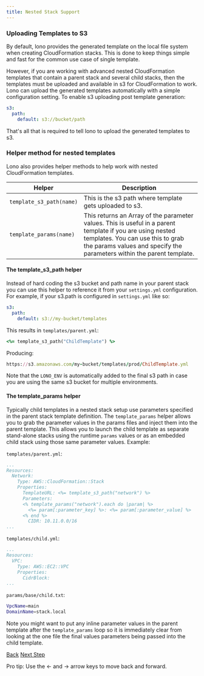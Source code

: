 ```yaml
---
title: Nested Stack Support
---
```


### Uploading Templates to S3

By default, lono provides the generated template on the local file system when creating CloudFormation stacks. This is done to keep things simple and fast for the common use case of single template.

However, if you are working with advanced nested CloudFormation templates that contain a parent stack and several child stacks, then the templates must be uploaded and available in s3 for CloudFormation to work. Lono can upload the generated templates automatically with a simple configuration setting.  To enable s3 uploading post template generation:

```yaml
s3:
  path:
    default: s3://bucket/path
```

That's all that is required to tell lono to upload the generated templates to s3.

### Helper method for nested templates

Lono also provides helper methods to help work with nested CloudFormation templates.


Helper  | Description
------------- | -------------
`template_s3_path(name)`  | This is the s3 path where template gets uploaded to s3.
`template_params(name)`  | This returns an Array of the parameter values. This is useful in a parent template if you are using nested templates. You can use this to grab the params values and specify the parameters within the parent template.

#### The template_s3_path helper

Instead of hard coding the s3 bucket and path name in your parent stack you can use this helper to reference it from your `settings.yml` configuration. For example, if your s3.path is configured in `settings.yml` like so:

```yaml
s3:
  path:
    default: s3://my-bucket/templates
```

This results in `templates/parent.yml`:

```ruby
<%= template_s3_path("ChildTemplate") %>
```

Producing:

```ruby
https://s3.amazonaws.com/my-bucket/templates/prod/ChildTemplate.yml
```

Note that the `LONO_ENV` is automatically added to the final s3 path in case you are using the same s3 bucket for multiple environments.

#### The template_params helper

Typically child templates in a nested stack setup use parameters specified in the parent stack template definition. The `template_params` helper allows you to grab the parameter values in the params files and inject them into the parent template. This allows you to launch the child template as separate stand-alone stacks using the runtime `params` values or as an embedded child stack using those same parameter values. Example:

`templates/parent.yml`:

```yaml
...
Resources:
  Network:
    Type: AWS::CloudFormation::Stack
    Properties:
      TemplateURL: <%= template_s3_path("network") %>
      Parameters:
      <% template_params("network").each do |param| %>
        <%= param[:parameter_key] %>: <%= param[:parameter_value] %>
      <% end %>
        CIDR: 10.11.0.0/16
...
```

`templates/child.yml`:

```yaml
...
Resources:
  VPC:
    Type: AWS::EC2::VPC
    Properties:
      CidrBlock:
...
```

`params/base/child.txt`:

```sh
VpcName=main
DomainName=stack.local
```

Note you might want to put any inline parameter values in the parent template after the `template_params` loop so it is immediately clear from looking at the one file the final values parameters being passed into the child template.

<a id="prev" class="btn btn-basic" href="{% link _docs/settings.md %}">Back</a>
<a id="next" class="btn btn-primary" href="{% link _docs/organizing-lono.md %}">Next Step</a>
<p class="keyboard-tip">Pro tip: Use the <- and -> arrow keys to move back and forward.</p>

